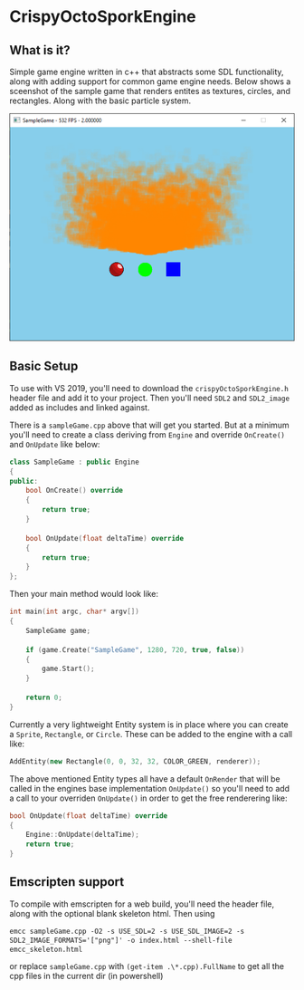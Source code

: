 # CrispyOctoSporkEngine

## What is it?
Simple game engine written in c++ that abstracts some SDL functionality, along with adding support for common game engine needs.
Below shows a sceenshot of the sample game that renders entites as textures, circles, and rectangles. Along with the basic particle system.

![Screenshot](https://github.com/JeremySayers/CrispyOctoSporkEngine/blob/master/image.png?raw=true)

## Basic Setup
To use with VS 2019, you'll need to download the `crispyOctoSporkEngine.h` header file and add it to your project.
Then you'll need `SDL2` and `SDL2_image` added as includes and linked against.

There is a `sampleGame.cpp` above that will get you started. But at a minimum you'll need to create a class deriving from `Engine` and override `OnCreate()` and `OnUpdate` like below:
```c++
class SampleGame : public Engine
{
public:
	bool OnCreate() override
	{
		return true;
	}
  
	bool OnUpdate(float deltaTime) override
	{
		return true;
	}
};
```

Then your main method would look like:
```c++
int main(int argc, char* argv[])
{
	SampleGame game;

	if (game.Create("SampleGame", 1280, 720, true, false))
	{
		game.Start();
	}

	return 0;
}
```

Currently a very lightweight Entity system is in place where you can create a `Sprite`, `Rectangle`, or `Circle`. These can be added to the engine with a call like:
```c++
AddEntity(new Rectangle(0, 0, 32, 32, COLOR_GREEN, renderer));
```

The above mentioned Entity types all have a default `OnRender` that will be called in the engines base implementation `OnUpdate()` so you'll need to add a call to your overriden `OnUpdate()` in order to get the free renderering like:
```c++
bool OnUpdate(float deltaTime) override
{
	Engine::OnUpdate(deltaTime);
	return true;
}
```

## Emscripten support
To compile with emscripten for a web build, you'll need the header file, along with the optional blank skeleton html.
Then using
```
emcc sampleGame.cpp -O2 -s USE_SDL=2 -s USE_SDL_IMAGE=2 -s SDL2_IMAGE_FORMATS='["png"]' -o index.html --shell-file emcc_skeleton.html
```
or replace `sampleGame.cpp` with `(get-item .\*.cpp).FullName` to get all the cpp files in the current dir (in powershell)
